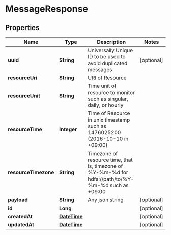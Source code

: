 
# MessageResponse

## Properties
Name | Type | Description | Notes
------------ | ------------- | ------------- | -------------
**uuid** | **String** | Universally Unique ID to be used to avoid duplicated messages |  [optional]
**resourceUri** | **String** | URI of Resource | 
**resourceUnit** | **String** | Time unit of resource to monitor such as singular, daily, or hourly | 
**resourceTime** | **Integer** | Time of Resource in unix timestamp such as 1476025200 (2016-10-10 in +09:00) | 
**resourceTimezone** | **String** | Timezone of resource time, that is, timezone of %Y-%m-%d for hdfs://path/to/%Y-%m-%d such as +09:00 | 
**payload** | **String** | Any json string |  [optional]
**id** | **Long** |  |  [optional]
**createdAt** | [**DateTime**](DateTime.md) |  |  [optional]
**updatedAt** | [**DateTime**](DateTime.md) |  |  [optional]



